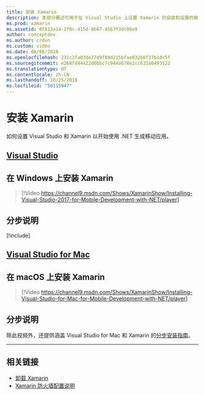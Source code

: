 ```yaml
---
title: 安装 Xamarin
description: 本部分概述可用于在 Visual Studio 上设置 Xamarin 的安装和设置的做法。
ms.prod: xamarin
ms.assetid: 0f813a14-2f0c-415d-8667-4563f3dc06e8
author: conceptdev
ms.author: crdun
ms.custom: video
ms.date: 08/08/2018
ms.openlocfilehash: 231c3fa03de77d9f89d215bfae03266f37b1dc5f
ms.sourcegitcommit: e268fd44422d0bbc7c944a678e2cc633a0493122
ms.translationtype: HT
ms.contentlocale: zh-CN
ms.lasthandoff: 10/25/2018
ms.locfileid: "50115947"
---
```

# <a name="installing-xamarin"></a>安装 Xamarin

如何设置 Visual Studio 和 Xamarin 以开始使用 .NET 生成移动应用。

## <a name="visual-studiotabwindows"></a>[Visual Studio](#tab/windows)

## <a name="installing-xamarin-on-windows"></a>在 Windows 上安装 Xamarin

> [!Video https://channel9.msdn.com/Shows/XamarinShow/Installing-Visual-Studio-2017-for-Mobile-Development-with-NET/player]

## <a name="step-by-step-instructions"></a>分步说明

[!include[](~/cross-platform/includes/install-xamarin-windows.md)]

## <a name="visual-studio-for-mactabmacos"></a>[Visual Studio for Mac](#tab/macos)

## <a name="installing-xamarin-on-macos"></a>在 macOS 上安装 Xamarin

> [!Video https://channel9.msdn.com/Shows/XamarinShow/Installing-Visual-Studio-for-Mac-for-Mobile-Development-with-NET/player]

## <a name="step-by-step-instructions"></a>分步说明

除此视频外，还提供涵盖 Visual Studio for Mac 和 Xamarin 的[分步安装指南](/visualstudio/mac/installation/)。

-----

## <a name="related-links"></a>相关链接

- [卸载 Xamarin](~/cross-platform/get-started/installation/uninstalling-xamarin.md)
- [Xamarin 防火墙配置说明](firewall.md)

